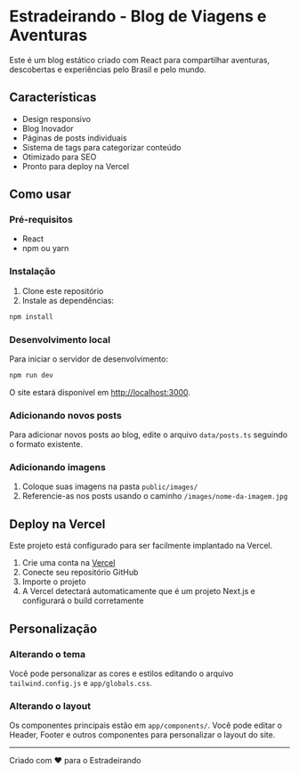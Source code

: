 # Estradeirando - Blog de Viagens e Aventuras

Este é um blog estático criado com React para compartilhar aventuras, descobertas e experiências pelo Brasil e pelo mundo.

## Características

- Design responsivo
- Blog Inovador
- Páginas de posts individuais
- Sistema de tags para categorizar conteúdo
- Otimizado para SEO
- Pronto para deploy na Vercel

## Como usar

### Pré-requisitos

- React
- npm ou yarn

### Instalação

1. Clone este repositório
2. Instale as dependências:

```bash
npm install
```

### Desenvolvimento local

Para iniciar o servidor de desenvolvimento:

```bash
npm run dev
```

O site estará disponível em [http://localhost:3000](http://localhost:3000).

### Adicionando novos posts

Para adicionar novos posts ao blog, edite o arquivo `data/posts.ts` seguindo o formato existente.

### Adicionando imagens

1. Coloque suas imagens na pasta `public/images/`
2. Referencie-as nos posts usando o caminho `/images/nome-da-imagem.jpg`

## Deploy na Vercel

Este projeto está configurado para ser facilmente implantado na Vercel.

1. Crie uma conta na [Vercel](https://vercel.com)
2. Conecte seu repositório GitHub
3. Importe o projeto
4. A Vercel detectará automaticamente que é um projeto Next.js e configurará o build corretamente

## Personalização

### Alterando o tema

Você pode personalizar as cores e estilos editando o arquivo `tailwind.config.js` e `app/globals.css`.

### Alterando o layout

Os componentes principais estão em `app/components/`. Você pode editar o Header, Footer e outros componentes para personalizar o layout do site.

---

Criado com ❤️ para o Estradeirando
